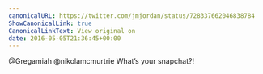 ```yaml
---
canonicalURL: https://twitter.com/jmjordan/status/728337662046838784
ShowCanonicalLink: true
CanonicalLinkText: View original on
date: 2016-05-05T21:36:45+00:00
---
```

@Gregamiah @nikolamcmurtrie What’s your snapchat?!